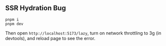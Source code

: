 ## SSR Hydration Bug

```
pnpm i
pnpm dev
```

Then open `http://localhost:5173/lazy`, turn on network throttling to 3g (in devtools), and reload page to see the error.

